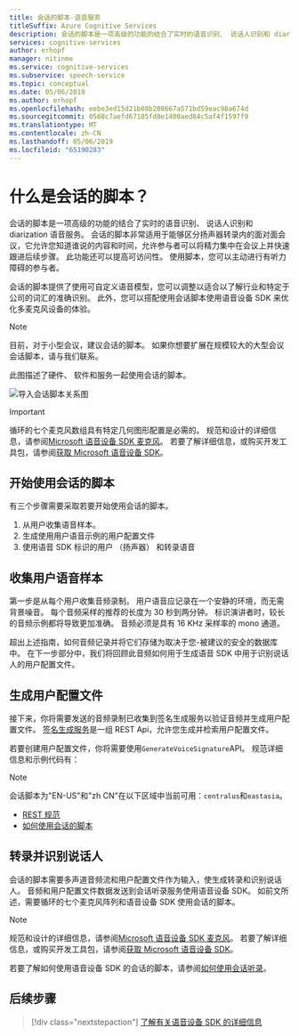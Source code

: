 ```yaml
---
title: 会话的脚本-语音服务
titleSuffix: Azure Cognitive Services
description: 会话的脚本是一项高级的功能的结合了实时的语音识别、 说话人识别和 diarization 语音服务。 会话的脚本非常适用于能够区分扬声器转录内的面对面会议，它允许您知道谁说的内容和时间，允许参与者可以将精力集中在会议上并快速跟进后续步骤。 此功能还可以提高可访问性。 使用脚本，您可以主动进行有听力障碍的参与者。
services: cognitive-services
author: erhopf
manager: nitinme
ms.service: cognitive-services
ms.subservice: speech-service
ms.topic: conceptual
ms.date: 05/06/2019
ms.author: erhopf
ms.openlocfilehash: eebe3ed15d21b08b208667a571bd59eac98a674d
ms.sourcegitcommit: 0568c7aefd67185fd8e1400aed84c5af4f1597f9
ms.translationtype: MT
ms.contentlocale: zh-CN
ms.lasthandoff: 05/06/2019
ms.locfileid: "65190283"
---
```

# <a name="what-is-conversation-transcription"></a>什么是会话的脚本？

会话的脚本是一项高级的功能的结合了实时的语音识别、 说话人识别和 diarization 语音服务。 会话的脚本非常适用于能够区分扬声器转录内的面对面会议，它允许您知道谁说的内容和时间，允许参与者可以将精力集中在会议上并快速跟进后续步骤。 此功能还可以提高可访问性。 使用脚本，您可以主动进行有听力障碍的参与者。   

会话的脚本提供了使用可自定义语音模型，您可以调整以适合以了解行业和特定于公司的词汇的准确识别。 此外，您可以搭配使用会话脚本使用语音设备 SDK 来优化多麦克风设备的体验。

>[!NOTE]
> 目前，对于小型会议，建议会话的脚本。 如果你想要扩展在规模较大的大型会议会话脚本，请与我们联系。

此图描述了硬件、 软件和服务一起使用会话的脚本。

![导入会话脚本关系图](media/scenarios/conversation-transcription-service.png)

>[!IMPORTANT]
> 循环的七个麦克风数组具有特定几何图形配置是必需的。 规范和设计的详细信息，请参阅[Microsoft 语音设备 SDK 麦克风](https://aka.ms/cts/microphone)。 若要了解详细信息，或购买开发工具包，请参阅[获取 Microsoft 语音设备 SDK](https://aka.ms/cts/getsdk)。

## <a name="get-started-with-conversation-transcription"></a>开始使用会话的脚本

有三个步骤需要采取若要开始使用会话的脚本。

1. 从用户收集语音样本。
2. 生成使用用户语音示例的用户配置文件
3. 使用语音 SDK 标识的用户 （扬声器） 和转录语音

## <a name="collect-user-voice-samples"></a>收集用户语音样本

第一步是从每个用户收集音频录制。 用户语音应记录在一个安静的环境，而无需背景噪音。 每个音频采样的推荐的长度为 30 秒到两分钟。 标识演讲者时，较长的音频示例都将导致更加准确。 音频必须是具有 16 KHz 采样率的 mono 通道。

超出上述指南，如何音频记录并将它们存储为取决于您-被建议的安全的数据库中。 在下一步部分中，我们将回顾此音频如何用于生成语音 SDK 中用于识别说话人的用户配置文件。

## <a name="generate-user-profiles"></a>生成用户配置文件

接下来，你将需要发送的音频录制已收集到签名生成服务以验证音频并生成用户配置文件。 [签名生成服务](https://aka.ms/cts/signaturegenservice)是一组 REST Api，允许您生成并检索用户配置文件。

若要创建用户配置文件，你将需要使用`GenerateVoiceSignature`API。 规范详细信息和示例代码有：

> [!NOTE]
> 会话脚本为"EN-US"和"zh CN"在以下区域中当前可用：`centralus`和`eastasia`。

* [REST 规范](https://aka.ms/cts/signaturegenservice)
* [如何使用会话的脚本](https://aka.ms/cts/howto)

## <a name="transcribe-and-identify-speakers"></a>转录并识别说话人

会话的脚本需要多声道音频流和用户配置文件作为输入，使生成转录和识别说话人。 音频和用户配置文件数据发送到会话听录服务使用语音设备 SDK。 如前文所述，需要循环的七个麦克风阵列和语音设备 SDK 使用会话的脚本。

>[!NOTE]
> 规范和设计的详细信息，请参阅[Microsoft 语音设备 SDK 麦克风](https://aka.ms/cts/microphone)。 若要了解详细信息，或购买开发工具包，请参阅[获取 Microsoft 语音设备 SDK](https://aka.ms/cts/getsdk)。

若要了解如何使用语音设备 SDK 的会话的脚本，请参阅[如何使用会话听录](https://aka.ms/cts/howto)。

## <a name="next-steps"></a>后续步骤

> [!div class="nextstepaction"]
> [了解有关语音设备 SDK 的详细信息](speech-devices-sdk.md)
